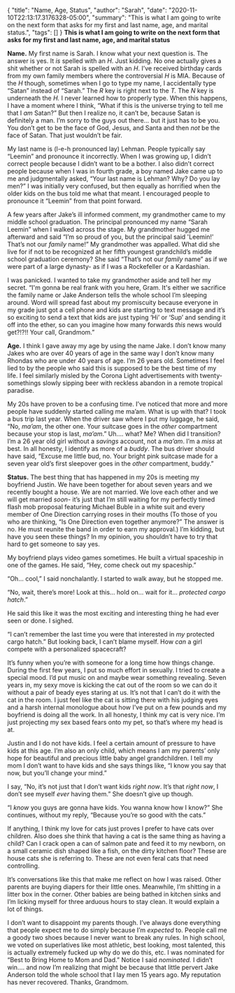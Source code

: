 {
    "title": "Name, Age, Status",
    "author": "Sarah",
    "date": "2020-11-10T22:13:17.3176328-05:00",
    "summary": "This is what I am going to write on the next form that asks for my first and last name, age, and marital status.",
    "tags": []
}
**This is what I am going to write on the next form that asks for my
first and last name, age, and marital status**

**Name.** My first name is Sarah. I know what your next question is. The
answer is yes. It *is* spelled with an *H*. Just kidding. No one
actually gives a shit whether or not Sarah is spelled with an *H*. I’ve
received birthday cards from my own family members where the
controversial *H* is MIA. Because of the *H* though, sometimes when I go
to type my name, I accidentally type “Satan” instead of “Sarah.” The *R*
key is right next to the *T.* The *N* key is underneath the *H.* I never
learned how to properly type. When this happens, I have a moment where I
think, “What if this is the universe trying to tell me that I *am*
Satan?” But then I realize no, it can’t be, because Satan is definitely
a man. I’m sorry to the guys out there… but it just has to be you. You
don’t get to be the face of God, Jesus, and Santa and then *not* be the
face of Satan. That just wouldn’t be fair.

My last name is (l-e-h pronounced lay) Lehman. People typically say
“Leemin” and pronounce it incorrectly. When I was growing up, I didn’t
correct people because I didn’t want to be a bother. I also didn’t
correct people because when I was in fourth grade, a boy named Jake came
up to me and judgmentally asked, “Your last name is Lehman? Why? Do you
lay men?” I was initially very confused, but then equally as horrified
when the older kids on the bus told me what that meant. I encouraged
people to pronounce it “Leemin” from that point forward.

A few years after Jake’s ill informed comment, my grandmother came to my
middle school graduation. The principal pronounced my name “Sarah
Leemin” when I walked across the stage. My grandmother hugged me
afterward and said “I’m so proud of you, but the principal said
'Leemin!' That’s not our *family* name!” My grandmother was appalled.
What did she live for if not to be recognized at her fifth youngest
grandchild’s middle school graduation ceremony? She said “That’s not our
*family* name” as if we were part of a large dynasty- as if I was a
Rockefeller or a Kardashian.

I was panicked. I wanted to take my grandmother aside and tell her my
secret. “I'm gonna be real frank with you here, Gram. It's either we
sacrifice the family name or Jake Anderson tells the whole school I’m
sleeping around. Word will spread fast about my promiscuity because
everyone in my grade just got a cell phone and kids are starting to text
message and it’s so exciting to send a text that kids are just typing
‘Hi’ or ‘Sup’ and sending it off into the ether, so can you imagine how
many forwards *this* news would get?!?!! Your call, Grandmom.”

**Age.** I think I gave away my age by using the name Jake. I don’t know
many Jakes who are over 40 years of age in the same way I don’t know
many Rhondas who are under 40 years of age. I’m 26 years old. Sometimes
I feel lied to by the people who said this is supposed to be the best
time of my life. I feel similarly misled by the Corona Light
advertisements with twenty-somethings slowly sipping beer with reckless
abandon in a remote tropical paradise.

My 20s have proven to be a confusing time. I’ve noticed that more and
more people have suddenly started calling me ma’am. What is up with
that? I took a bus trip last year. When the driver saw where I put my
luggage, he said, “No, *ma’am*, the other one. Your suitcase goes in the
*other* compartment because your stop is last, *ma’am*.” Uh…. what? Me?
When did I transition? I’m a 26 year old girl without a *savings*
account, not a *ma’am*. I’m a *miss* at best. In all honesty, I identify
as more of a *buddy*. The bus driver should have said, “Excuse me little
bud, no. Your bright pink suitcase made for a seven year old’s first
sleepover goes in the *other* compartment, buddy.”

**Status.** The best thing that has happened in my 20s is meeting my
boyfriend Justin. We have been together for about seven years and we
recently bought a house. We are not married. We love each other and we
will get married *soon*- it’s just that I’m still waiting for my
perfectly timed flash mob proposal featuring Michael Buble in a white
suit and every member of One Direction carrying roses in their mouths
(To those of you who are thinking, “Is One Direction even together
anymore?” The answer is no. He must reunite the band in order to earn my
approval.) I’m kidding, but have you seen these things? In my opinion,
you shouldn’t have to try that hard to get someone to say yes.

My boyfriend plays video games sometimes. He built a virtual spaceship
in one of the games. He said, “Hey, come check out my spaceship.”

“Oh… cool,” I said nonchalantly. I started to walk away, but he stopped
me.

“No, wait, there’s more! Look at this… hold on… wait for it...
*protected cargo hatch*.”

He said this like it was the most exciting and interesting thing he had
ever seen or done. I sighed.

“I can’t remember the last time you were that interested in *my*
protected cargo hatch.” But looking back, I can’t blame myself. How
*can* a girl compete with a personalized spacecraft?

It’s funny when you’re with someone for a long time how things change.
During the first few years, I put so much effort in sexually. I tried to
create a special mood. I’d put music on and maybe wear something
revealing. Seven years in, my sexy move is kicking the cat out of the
room so we can do it without a pair of beady eyes staring at us. It’s
not that I can’t do it with the cat in the room. I just feel like the
cat is sitting there with his judging eyes and a harsh internal
monologue about how I’ve put on a few pounds and my boyfriend is doing
all the work. In all honesty, I think my cat is very nice. I’m just
projecting my sex based fears onto my pet, so that’s where my head is
at.

Justin and I do not have kids. I feel a certain amount of pressure to 
have kids at this age. I’m also an only child, which means I
am my parents’ only hope for beautiful and precious little baby angel
grandchildren. I tell my mom I don’t want to have kids and she says
things like, “I know you say that now, but you’ll change your mind.”

I say, “No, it’s not just that I don’t want kids *right now*. It’s that
*right now*, I don’t see myself *ever* having them.” She doesn’t give up
though.

“I *know* you guys are gonna have kids. You wanna know how I know?” She
continues, without my reply, “Because you’re so good with the cats.”

If anything, I think my love for cats just proves I prefer to have cats
over children. Also does she think that having a cat is the same thing
as having a child? Can I crack open a can of salmon pate and feed it to
my newborn, on a small ceramic dish shaped like a fish, on the dirty
kitchen floor? These are house cats she is referring to. These are not
even feral cats that need controlling.

It’s conversations like this that make me reflect on how I was raised.
Other parents are buying diapers for their little ones. Meanwhile, I’m
shitting in a litter box in the corner. Other babies are being bathed in
kitchen sinks and I’m licking myself for three arduous hours to stay
clean. It would explain a lot of things.

I don’t want to disappoint my parents though. I’ve always done
everything that people expect me to do simply because I’m *expected* to.
People call me a goody two shoes because I never want to break any
rules. In high school, we voted on superlatives like most athletic, best
looking, most talented, this is actually extremely fucked up why do we
do this, etc. I was nominated for “Best to Bring Home to Mom and Dad.”
Notice I said *nominated.* I didn’t win.... and now I’m realizing that
might be because that little pervert Jake Anderson told the whole school
that I lay men 15 years ago. My reputation has never recovered. Thanks,
Grandmom.
